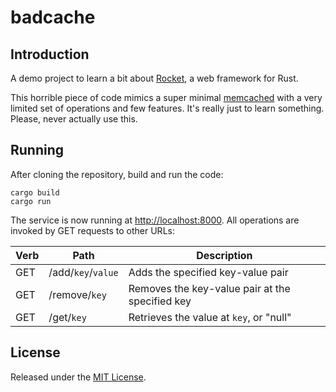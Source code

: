 # badcache

## Introduction

A demo project to learn a bit about [Rocket](https://rocket.rs), a web framework for Rust.

This horrible piece of code mimics a super minimal [memcached](https://www.memcached.org) with a very limited set of operations and few features. It's really just to learn something. Please, never actually use this.

## Running

After cloning the repository, build and run the code:

```
cargo build
cargo run
```

The service is now running at [http://localhost:8000](http://localhost:8000). All operations are invoked by GET requests to other URLs:

| Verb | Path               | Description                                     |
|------|--------------------|-------------------------------------------------|
| GET  | /add/`key`/`value` | Adds the specified key-value pair               |
| GET  | /remove/`key`      | Removes the key-value pair at the specified key |
| GET  | /get/`key`         | Retrieves the value at `key`, or "null"         |

## License

Released under the [MIT License](http://rnelson.mit-license.org).
